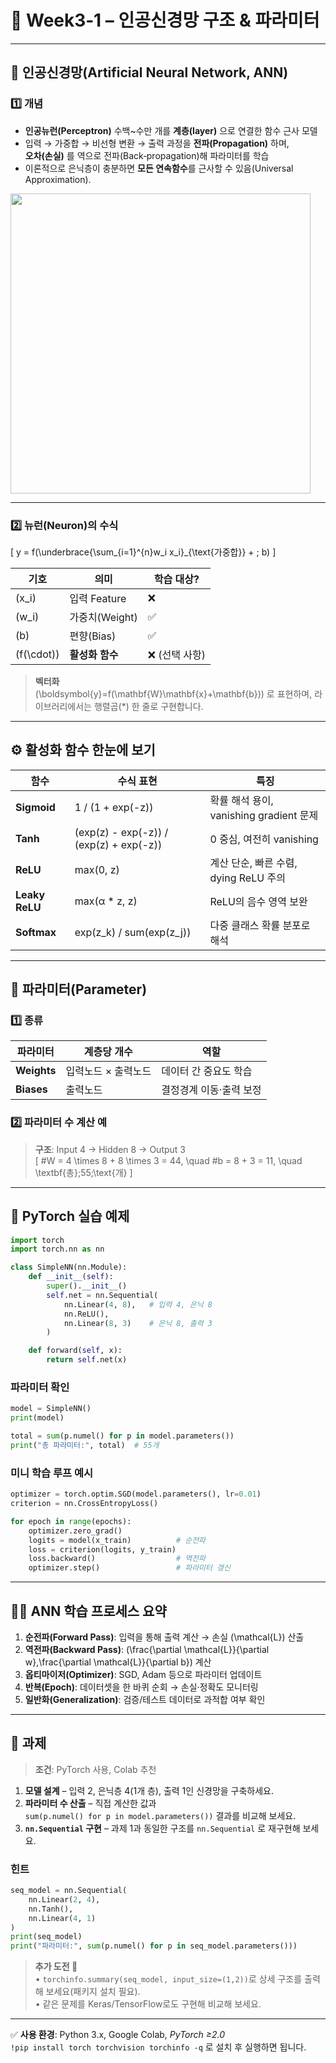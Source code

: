 
# 📘 Week3‑1 – 인공신경망 구조 & 파라미터
---

## 🧠 인공신경망(Artificial Neural Network, **ANN**)

### 1️⃣ 개념
- **인공뉴런(Perceptron)** 수백~수만 개를 **계층(layer)** 으로 연결한 함수 근사 모델  
- 입력 → 가중합 → 비선형 변환 → 출력 과정을 **전파(Propagation)** 하며,  
  **오차(손실)** 를 역으로 전파(Back‑propagation)해 파라미터를 학습  
- 이론적으로 은닉층이 충분하면 **모든 연속함수**를 근사할 수 있음(Universal Approximation).

<img src="https://raw.githubusercontent.com/ml-assets/ann-drawing/main/ann_layers.svg" width="480"/>

---

### 2️⃣ 뉴런(Neuron)의 수식
\[
y = f(\underbrace{\sum_{i=1}^{n}w_i x_i}_{\text{가중합}} + \; b)
\]

| 기호 | 의미 | 학습 대상? |
|------|------|-----------|
| \(x_i\) | 입력 Feature | ❌ |
| \(w_i\) | 가중치(Weight) | ✅ |
| \(b\) | 편향(Bias) | ✅ |
| \(f(\cdot)\) | **활성화 함수** | ❌ (선택 사항) |

> **벡터화**  
> \(\boldsymbol{y}=f(\mathbf{W}\mathbf{x}+\mathbf{b})\) 로 표현하며, 라이브러리에서는 행렬곱(\*) 한 줄로 구현합니다.

---

## ⚙️ 활성화 함수 한눈에 보기

| 함수         | 수식 표현                                   | 특징 |
|--------------|----------------------------------------------|------|
| **Sigmoid**  | 1 / (1 + exp(-z))                             | 확률 해석 용이, vanishing gradient 문제 |
| **Tanh**     | (exp(z) - exp(-z)) / (exp(z) + exp(-z))       | 0 중심, 여전히 vanishing |
| **ReLU**     | max(0, z)                                     | 계산 단순, 빠른 수렴, dying ReLU 주의 |
| **Leaky ReLU** | max(α * z, z)                               | ReLU의 음수 영역 보완 |
| **Softmax**  | exp(z_k) / sum(exp(z_j))                      | 다중 클래스 확률 분포로 해석 |

---

## 🔩 파라미터(Parameter)

### 1️⃣ 종류
| 파라미터 | 계층당 개수 | 역할 |
|----------|------------|------|
| **Weights** | 입력노드 × 출력노드 | 데이터 간 중요도 학습 |
| **Biases** | 출력노드 | 결정경계 이동·출력 보정 |

### 2️⃣ 파라미터 수 계산 예
> **구조**: Input 4 → Hidden 8 → Output 3  
> \[
\#W = 4 \times 8 + 8 \times 3 = 44, \quad
\#b = 8 + 3 = 11, \quad
\textbf{총}\;55\;\text{개}
\]

---

## 🔧 PyTorch 실습 예제

```python
import torch
import torch.nn as nn

class SimpleNN(nn.Module):
    def __init__(self):
        super().__init__()
        self.net = nn.Sequential(
            nn.Linear(4, 8),   # 입력 4, 은닉 8
            nn.ReLU(),
            nn.Linear(8, 3)    # 은닉 8, 출력 3
        )

    def forward(self, x):
        return self.net(x)
```

### 파라미터 확인
```python
model = SimpleNN()
print(model)

total = sum(p.numel() for p in model.parameters())
print("총 파라미터:", total)  # 55개
```

### 미니 학습 루프 예시
```python
optimizer = torch.optim.SGD(model.parameters(), lr=0.01)
criterion = nn.CrossEntropyLoss()

for epoch in range(epochs):
    optimizer.zero_grad()
    logits = model(x_train)          # 순전파
    loss = criterion(logits, y_train)
    loss.backward()                  # 역전파
    optimizer.step()                 # 파라미터 갱신
```

---

## 🧑‍🏫 ANN 학습 프로세스 요약
1. **순전파(Forward Pass)**: 입력을 통해 출력 계산 → 손실 \(\mathcal{L}\) 산출  
2. **역전파(Backward Pass)**: \(\frac{\partial \mathcal{L}}{\partial w},\frac{\partial \mathcal{L}}{\partial b}\) 계산  
3. **옵티마이저(Optimizer)**: SG​D, Adam 등으로 파라미터 업데이트  
4. **반복(Epoch)**: 데이터셋을 한 바퀴 순회 → 손실·정확도 모니터링  
5. **일반화(Generalization)**: 검증/테스트 데이터로 과적합 여부 확인

---

## 🎯 과제

> **조건**: PyTorch 사용, Colab 추천

1. **모델 설계** – 입력 2, 은닉층 4(1개 층), 출력 1인 신경망을 구축하세요.  
2. **파라미터 수 산출** – 직접 계산한 값과 `sum(p.numel() for p in model.parameters())` 결과를 비교해 보세요.  
3. **`nn.Sequential` 구현** – 과제 1과 동일한 구조를 `nn.Sequential` 로 재구현해 보세요.

### 힌트
```python
seq_model = nn.Sequential(
    nn.Linear(2, 4),
    nn.Tanh(),
    nn.Linear(4, 1)
)
print(seq_model)
print("파라미터:", sum(p.numel() for p in seq_model.parameters()))
```

> **추가 도전 🌟**   
> • `torchinfo.summary(seq_model, input_size=(1,2))`로 상세 구조를 출력해 보세요(패키지 설치 필요).  
> • 같은 문제를 Keras/TensorFlow로도 구현해 비교해 보세요.

---

✅ **사용 환경**: Python 3.x, Google Colab, *PyTorch ≥2.0*  
`!pip install torch torchvision torchinfo -q` 로 설치 후 실행하면 됩니다.
